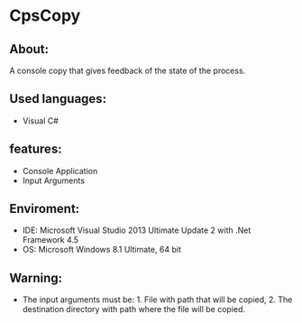 # CpsCopy


About:
------
A console copy that gives feedback of the state of the process.


Used languages:
---------------
- Visual C#


features:
---------
- Console Application
- Input Arguments


Enviroment:
-----------
- IDE: Microsoft Visual Studio 2013 Ultimate Update 2 with .Net Framework 4.5
- OS: Microsoft Windows 8.1 Ultimate, 64 bit


Warning:
--------
- The input arguments must be: 1. File with path that will be copied, 2. The destination directory with path where the file will be copied.

